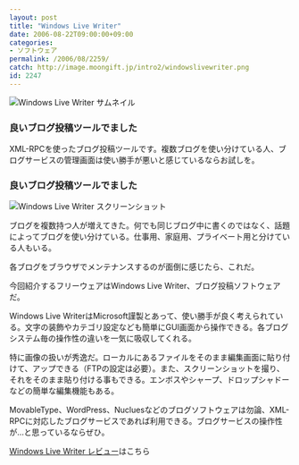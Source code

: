 ```yaml
---
layout: post
title: "Windows Live Writer"
date: 2006-08-22T09:00:00+09:00
categories:
- ソフトウェア
permalink: /2006/08/2259/
catch: http://image.moongift.jp/intro2/windowslivewriter.png
id: 2247
---
```

 ![Windows Live Writer サムネイル](http://image.moongift.jp/intro2/windowslivewriter.t.png "Windows Live Writer サムネイル")
  

### 良いブログ投稿ツールでました
  
XML-RPCを使ったブログ投稿ツールです。複数ブログを使い分けている人、ブログサービスの管理画面は使い勝手が悪いと感じているならお試しを。  
<!--more-->  

### 良いブログ投稿ツールでました
  

![Windows Live Writer スクリーンショット](http://image.moongift.jp/intro2/windowslivewriter.png "Windows Live Writer スクリーンショット")

  

ブログを複数持つ人が増えてきた。何でも同じブログ中に書くのではなく、話題によってブログを使い分けている。仕事用、家庭用、プライベート用と分けている人もいる。

  

各ブログをブラウザでメンテナンスするのが面倒に感じたら、これだ。

  

今回紹介するフリーウェアはWindows Live Writer、ブログ投稿ソフトウェアだ。

  

Windows Live WriterはMicrosoft謹製とあって、使い勝手が良く考えられている。文字の装飾やカテゴリ設定なども簡単にGUI画面から操作できる。各ブログシステム毎の操作性の違いを一気に吸収してくれる。

  

特に画像の扱いが秀逸だ。ローカルにあるファイルをそのまま編集画面に貼り付けて、アップできる（FTPの設定は必要）。また、スクリーンショットを撮り、それをそのまま貼り付ける事もできる。エンボスやシャープ、ドロップシャドーなどの簡単な編集機能もある。

  

MovableType、WordPress、Nucluesなどのブログソフトウェアは勿論、XML-RPCに対応したブログサービスであれば利用できる。ブログサービスの操作性が…と思っているならぜひ。

  

[Windows Live Writer レビュー](http://oss.moongift.jp/review/i-2265.html)はこちら

